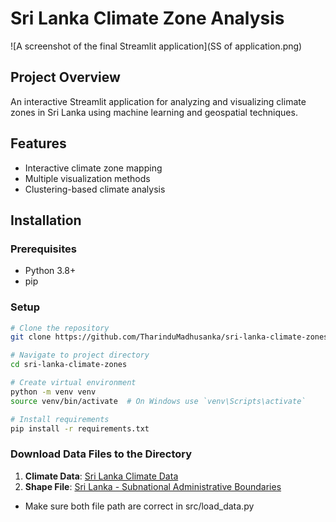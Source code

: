 # Sri Lanka Climate Zone Analysis

![A screenshot of the final Streamlit application](SS of application.png)

## Project Overview
An interactive Streamlit application for analyzing and visualizing climate zones in Sri Lanka using machine learning and geospatial techniques.

## Features
- Interactive climate zone mapping
- Multiple visualization methods
- Clustering-based climate analysis

## Installation

### Prerequisites
- Python 3.8+
- pip

### Setup
```bash
# Clone the repository
git clone https://github.com/TharinduMadhusanka/sri-lanka-climate-zones.git

# Navigate to project directory
cd sri-lanka-climate-zones

# Create virtual environment
python -m venv venv
source venv/bin/activate  # On Windows use `venv\Scripts\activate`

# Install requirements
pip install -r requirements.txt
```

### Download Data Files to the Directory

1. **Climate Data**: [Sri Lanka Climate Data](https://www.kaggle.com/datasets/tharindumadhusanka9/sri-lanka-climate-data)  
2. **Shape File**: [Sri Lanka - Subnational Administrative Boundaries](https://www.kaggle.com/datasets/tharindumadhusanka9/sri-lanka-subnational-administrative-boundaries)

- Make sure both file path are correct in src/load_data.py
